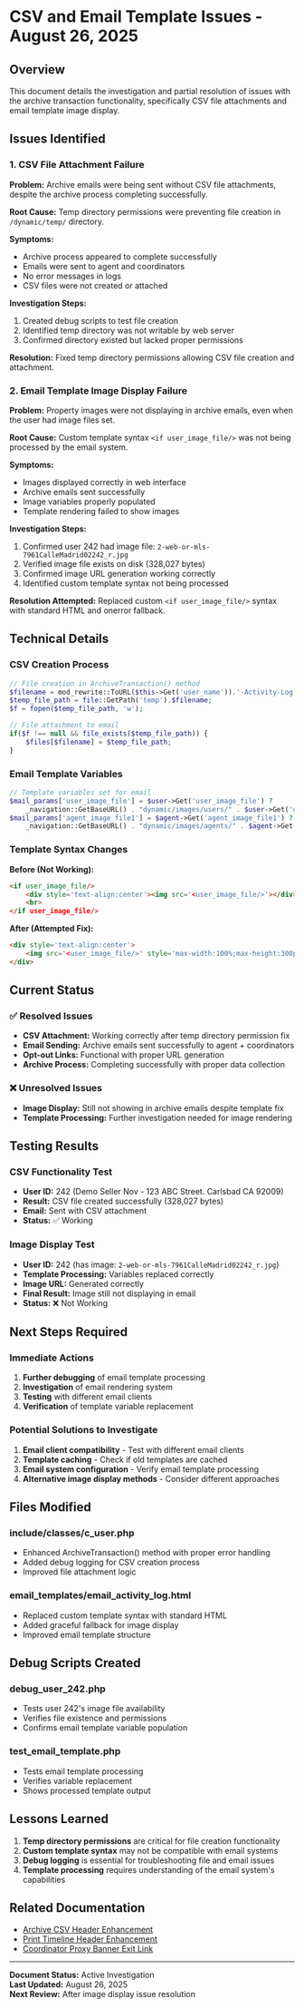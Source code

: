 # CSV and Email Template Issues - August 26, 2025

## **Overview**
This document details the investigation and partial resolution of issues with the archive transaction functionality, specifically CSV file attachments and email template image display.

## **Issues Identified**

### **1. CSV File Attachment Failure**
**Problem:** Archive emails were being sent without CSV file attachments, despite the archive process completing successfully.

**Root Cause:** Temp directory permissions were preventing file creation in `/dynamic/temp/` directory.

**Symptoms:**
- Archive process appeared to complete successfully
- Emails were sent to agent and coordinators
- No error messages in logs
- CSV files were not created or attached

**Investigation Steps:**
1. Created debug scripts to test file creation
2. Identified temp directory was not writable by web server
3. Confirmed directory existed but lacked proper permissions

**Resolution:** Fixed temp directory permissions allowing CSV file creation and attachment.

### **2. Email Template Image Display Failure**
**Problem:** Property images were not displaying in archive emails, even when the user had image files set.

**Root Cause:** Custom template syntax `<if user_image_file/>` was not being processed by the email system.

**Symptoms:**
- Images displayed correctly in web interface
- Archive emails sent successfully
- Image variables properly populated
- Template rendering failed to show images

**Investigation Steps:**
1. Confirmed user 242 had image file: `2-web-or-mls-7961CalleMadrid02242_r.jpg`
2. Verified image file exists on disk (328,027 bytes)
3. Confirmed image URL generation working correctly
4. Identified custom template syntax not being processed

**Resolution Attempted:** Replaced custom `<if user_image_file/>` syntax with standard HTML and onerror fallback.

## **Technical Details**

### **CSV Creation Process**
```php
// File creation in ArchiveTransaction() method
$filename = mod_rewrite::ToURL($this->Get('user_name')).'-Activity-Log'.'.csv';
$temp_file_path = file::GetPath('temp').$filename;
$f = fopen($temp_file_path, 'w');

// File attachment to email
if($f !== null && file_exists($temp_file_path)) {
    $files[$filename] = $temp_file_path;
}
```

### **Email Template Variables**
```php
// Template variables set for email
$mail_params['user_image_file'] = $user->Get('user_image_file') ? 
    _navigation::GetBaseURL() . "dynamic/images/users/" . $user->Get('user_image_file') : '';
$mail_params['agent_image_file1'] = $agent->Get('agent_image_file1') ? 
    _navigation::GetBaseURL() . "dynamic/images/agents/" . $agent->Get('agent_image_file1') : '';
```

### **Template Syntax Changes**
**Before (Not Working):**
```html
<if user_image_file/>
    <div style='text-align:center'><img src='<user_image_file/>'></div>
    <br>
</if user_image_file/>
```

**After (Attempted Fix):**
```html
<div style='text-align:center'>
    <img src='<user_image_file/>' style='max-width:100%;max-height:300px;' onerror="this.style.display='none';">
</div>
```

## **Current Status**

### **✅ Resolved Issues**
- **CSV Attachment:** Working correctly after temp directory permission fix
- **Email Sending:** Archive emails sent successfully to agent + coordinators
- **Opt-out Links:** Functional with proper URL generation
- **Archive Process:** Completing successfully with proper data collection

### **❌ Unresolved Issues**
- **Image Display:** Still not showing in archive emails despite template fix
- **Template Processing:** Further investigation needed for image rendering

## **Testing Results**

### **CSV Functionality Test**
- **User ID:** 242 (Demo Seller Nov - 123 ABC Street. Carlsbad CA 92009)
- **Result:** CSV file created successfully (328,027 bytes)
- **Email:** Sent with CSV attachment
- **Status:** ✅ Working

### **Image Display Test**
- **User ID:** 242 (has image: `2-web-or-mls-7961CalleMadrid02242_r.jpg`)
- **Template Processing:** Variables replaced correctly
- **Image URL:** Generated correctly
- **Final Result:** Image still not displaying in email
- **Status:** ❌ Not Working

## **Next Steps Required**

### **Immediate Actions**
1. **Further debugging** of email template processing
2. **Investigation** of email rendering system
3. **Testing** with different email clients
4. **Verification** of template variable replacement

### **Potential Solutions to Investigate**
1. **Email client compatibility** - Test with different email clients
2. **Template caching** - Check if old templates are cached
3. **Email system configuration** - Verify email template processing
4. **Alternative image display methods** - Consider different approaches

## **Files Modified**

### **include/classes/c_user.php**
- Enhanced ArchiveTransaction() method with proper error handling
- Added debug logging for CSV creation process
- Improved file attachment logic

### **email_templates/email_activity_log.html**
- Replaced custom template syntax with standard HTML
- Added graceful fallback for image display
- Improved email template structure

## **Debug Scripts Created**

### **debug_user_242.php**
- Tests user 242's image file availability
- Verifies file existence and permissions
- Confirms email template variable population

### **test_email_template.php**
- Tests email template processing
- Verifies variable replacement
- Shows processed template output

## **Lessons Learned**

1. **Temp directory permissions** are critical for file creation functionality
2. **Custom template syntax** may not be compatible with email systems
3. **Debug logging** is essential for troubleshooting file and email issues
4. **Template processing** requires understanding of the email system's capabilities

## **Related Documentation**

- [Archive CSV Header Enhancement](ARCHIVE-CSV-HEADER.md)
- [Print Timeline Header Enhancement](Print%20Timeline-add%20header.md)
- [Coordinator Proxy Banner Exit Link](Coordinator-Proxy-Banner-Exit-Link.md)

---

**Document Status:** Active Investigation  
**Last Updated:** August 26, 2025  
**Next Review:** After image display issue resolution
